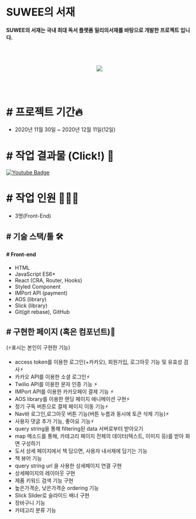 # SUWEE의 서재

#### SUWEE의 서재는 국내 최대 독서 플랫폼 밀리의서재를 바탕으로 개발한 프로젝트 입니다.
<br>
<br>
<p align="center">
<img src="https://user-images.githubusercontent.com/68217675/104836027-f7a1c680-58ed-11eb-9e64-59b3742d9a4c.png"/>
</p>
<br>
<br>

# # 프로젝트 기간🔥

- 2020년 11월 30일 ~ 2020년 12월 11일(12일)


# # 작업 결과물 (Click!) 🎥
 [![Youtube Badge](https://img.shields.io/badge/Youtube-ff0000?style=for-the-badge&logo=youtube&link=https://www.youtube.com/watch?v=6GdUdEkhyzQ&t=45s)](https://www.youtube.com/watch?v=6GdUdEkhyzQ&t=45s)


# # 작업 인원 🧑🏻‍💻
- 3명(Front-End)


## # 기술 스택/툴 🛠

#### # Front-end

- HTML
- JavaScript ES6+
- React (CRA, Router, Hooks)
- Styled Component
- IMPort API (payment)
- AOS (library)
- Slick (library)
- Git(git rebase), GitHub

## # 구현한 페이지 (혹은 컴포넌트)📔

(⚡️표시는 본인이 구현한 기능)

- access token를 이용한 로그인(+카카오), 회원가입, 로그아웃 기능 및 유효성 검사⚡︎
- 카카오 API를 이용한 소셜 로그인⚡︎
- Twilio API를 이용한 문자 인증 기능 ⚡︎
- IMPort API를 이용한 카카오페이 결제 기능 ⚡︎
- AOS library를 이용한 렌딩 페이지 애니메이션 구현⚡︎
- 정기 구독 버튼으로 결제 페이지 이동 기능⚡︎
- Nav바 로그인,로그아웃 버튼 기능(버튼 누름과 동시에 토큰 삭제 기능)⚡︎
- 사용자 댓글 추가 기능, 좋아요 기능⚡︎
- query string을 통해 filtering된 data 서버로부터 받아오기
- map 메소드를 통해, 카테고리 페이지 전체의 데이터(텍스트, 이미지 등)를 받아 화면 구성하기
- 도서 상세 페이지에서 책 담으면, 사용자 내서재에 담기는 기능
- 책 뷰어 기능
- query string url 을 사용한 상세페이지 연결 구현
- 상세페이지의 레이아웃 구현
- 제품 키워드 검색 기능 구현
- 높은가격순, 낮은가격순 ordering 기능
- Slick Slider로 슬라이드 배너 구현
- 장바구니 기능
- 카테고리 분류 기능
